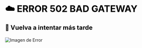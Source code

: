 <h1 style="font-size: 30px; font-weight: bold; color: black;">
    ☁️ ERROR 502 BAD GATEWAY
</h1>
<p style="font-size: 20px; font-weight: bold; color: black;">
    🔄 Vuelva a intentar más tarde
</p>

<!-- Imagen con estilo simple -->
<p><img src="https://infase.net/wp-content/uploads/2021/05/1_Mesa-de-trabajo-1-copia-2-1.png" alt="Imagen de Error" style="max-width: 100%; height: auto;"></p>
